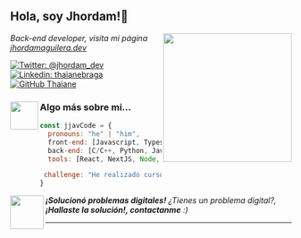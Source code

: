 <h2> Hola, soy Jhordam!👋</h2>
<img align='right' src="https://media.giphy.com/media/4XXo8A7CIW1lZGgdhm/giphy.gif" width="230">
<p><em>Back-end developer,</em> <em>visita mi página <a href="https://dynamic-stroopwafel-836cc3.netlify.app/#sec4"> jhordamaguilera.dev</em></a><img> 
</em></p>

[![Twitter: @jhordam_dev](https://img.shields.io/twitter/follow/jhordam_dev?style=social)](https://twitter.com/jhordam_dev)
[![Linkedin: thaianebraga](https://img.shields.io/badge/-jhordam.dev-blue?style=flat-square&logo=Linkedin&logoColor=white&link=https://www.linkedin.com/in/jhordam.dev/)](https://www.linkedin.com/in/jhordam-aguilera-b2804320a/)
[![GitHub Thaiane](https://img.shields.io/github/followers/jjavCode?label=follow&style=social)](https://github.com/jjavCode)


### <img src="https://media.giphy.com/media/ksE9feSa2b4V2GYwY4/giphy.gif" width="50" height="50" align="left"> Algo más sobre mi...  

```javascript
const jjavCode = {
  pronouns: "he" | "him",
  front-end: [Javascript, Typescript, HTML, CSS],
  back-end: [C/C++, Python, Java, Rust, PHP],
  tools: [React, NextJS, Node, Styled-Components, Tailwind CSS, VS code, NPM],

 challenge: "He realizado cursos en #FreeCodeCamp enfocado en JavaScript algoritmos y estructuras de datos"
}
```

<img src="https://media.giphy.com/media/5eLDrEaRGHegx2FeF2/giphy.gif" width="60" align="left"> <em align="center"><b>¡Solucionó problemas digitales!</b> ¿Tienes un problema digital?, <b>¡Hallaste la solución!, contactanme</b> :)</em>

---
